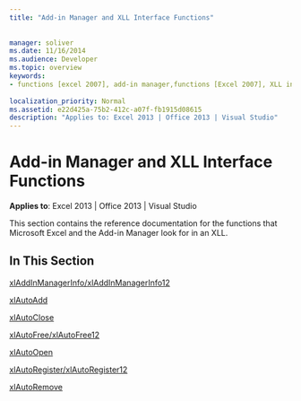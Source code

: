 ```yaml
---
title: "Add-in Manager and XLL Interface Functions"
 
 
manager: soliver
ms.date: 11/16/2014
ms.audience: Developer
ms.topic: overview
keywords:
- functions [excel 2007], add-in manager,functions [Excel 2007], XLL interface
 
localization_priority: Normal
ms.assetid: e22d425a-75b2-412c-a07f-fb1915d08615
description: "Applies to: Excel 2013 | Office 2013 | Visual Studio"
---
```


# Add-in Manager and XLL Interface Functions

**Applies to**: Excel 2013 | Office 2013 | Visual Studio 
  
This section contains the reference documentation for the functions that Microsoft Excel and the Add-in Manager look for in an XLL.
  
## In This Section

[xlAddInManagerInfo/xlAddInManagerInfo12](xladdinmanagerinfo-xladdinmanagerinfo12.md)
  
[xlAutoAdd](xlautoadd.md)
  
[xlAutoClose](xlautoclose.md)
  
[xlAutoFree/xlAutoFree12](xlautofree-xlautofree12.md)
  
[xlAutoOpen](xlautoopen.md)
  
[xlAutoRegister/xlAutoRegister12](xlautoregister-xlautoregister12.md)
  
[xlAutoRemove](xlautoremove.md)
  

